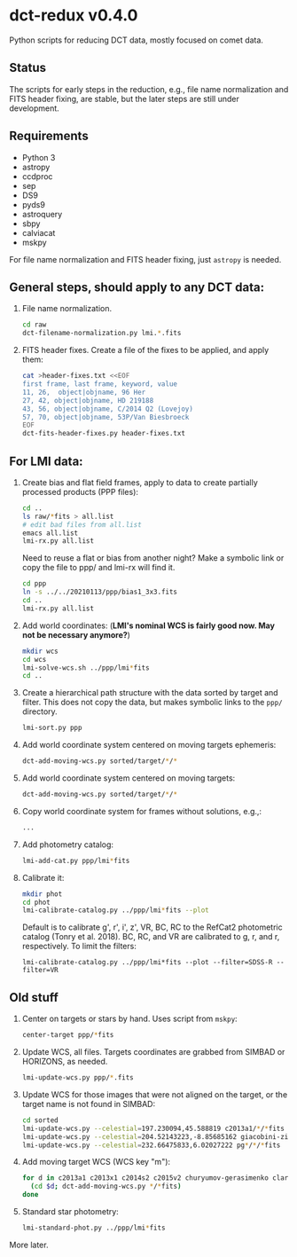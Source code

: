 # dct-redux v0.4.0
Python scripts for reducing DCT data, mostly focused on comet data.

## Status
The scripts for early steps in the reduction, e.g., file name normalization and FITS header fixing, are stable, but the later steps are still under development.

## Requirements
* Python 3
* astropy
* ccdproc
* sep
* DS9
* pyds9
* astroquery
* sbpy
* calviacat
* mskpy

For file name normalization and FITS header fixing, just `astropy` is needed.

## General steps, should apply to any DCT data:
1. File name normalization.
   ```bash
   cd raw
   dct-filename-normalization.py lmi.*.fits
   ```
1. FITS header fixes.  Create a file of the fixes to be applied, and apply them:
   ```bash
   cat >header-fixes.txt <<EOF
   first frame, last frame, keyword, value
   11, 26,	object|objname, 96 Her
   27, 42, object|objname, HD 219188
   43, 56, object|objname, C/2014 Q2 (Lovejoy)
   57, 70, object|objname, 53P/Van Biesbroeck
   EOF
   dct-fits-header-fixes.py header-fixes.txt
   ```
## For LMI data:

1. Create bias and flat field frames, apply to data to create partially processed products (PPP files):
   ```bash
   cd ..
   ls raw/*fits > all.list
   # edit bad files from all.list
   emacs all.list
   lmi-rx.py all.list
   ```

   Need to reuse a flat or bias from another night?  Make a symbolic link or copy the file to ppp/ and lmi-rx will find it.

   ```bash
   cd ppp
   ln -s ../../20210113/ppp/bias1_3x3.fits
   cd ..
   lmi-rx.py all.list
   ```

1. Add world coordinates: (**LMI's nominal WCS is fairly good now.  May not be necessary anymore?**)

	```bash
	mkdir wcs
	cd wcs
	lmi-solve-wcs.sh ../ppp/lmi*fits
	cd ..
	```
	   
1. Create a hierarchical path structure with the data sorted by target and filter.  This does not copy the data, but makes symbolic links to the `ppp/` directory.
   ```bash
   lmi-sort.py ppp
   ```
   
1. Add world coordinate system centered on moving targets ephemeris:

	```bash
	dct-add-moving-wcs.py sorted/target/*/*
	```

1. Add world coordinate system centered on moving targets:

	```bash
	dct-add-moving-wcs.py sorted/target/*/*
	```

1. Copy world coordinate system for frames without solutions, e.g.,:

	```bash
	...
	```

1. Add photometry catalog:

	```bash
	lmi-add-cat.py ppp/lmi*fits
	```

1. Calibrate it:

   ```bash
   mkdir phot
   cd phot
   lmi-calibrate-catalog.py ../ppp/lmi*fits --plot
   ```

   Default is to calibrate g', r', i', z', VR, BC, RC to the RefCat2 photometric catalog (Tonry et al. 2018).  BC, RC, and VR are calibrated to g, r, and r, respectively.  To limit the filters:

   ```
   lmi-calibrate-catalog.py ../ppp/lmi*fits --plot --filter=SDSS-R --filter=VR
   ```



## Old stuff
1. Center on targets or stars by hand.  Uses script from `mskpy`:
   ```bash
   center-target ppp/*fits
   ```

1. Update WCS, all files.  Targets coordinates are grabbed from SIMBAD or HORIZONS, as needed.
   ```bash
   lmi-update-wcs.py ppp/*.fits
   ```

1. Update WCS for those images that were not aligned on the target, or the target name is not found in SIMBAD:
   ```bash
   cd sorted
   lmi-update-wcs.py --celestial=197.230094,45.588819 c2013a1/*/*fits
   lmi-update-wcs.py --celestial=204.52143223,-8.85685162 giacobini-zinner/SDSS-R/*fits
   lmi-update-wcs.py --celestial=232.66475833,6.02027222 pg*/*/*fits
   ```

1. Add moving target WCS (WCS key "m"):
   ```bash
   for d in c2013a1 c2013x1 c2014s2 c2015v2 churyumov-gerasimenko clark finlay giacobini-zinner linear12 tempel1; do
     (cd $d; dct-add-moving-wcs.py */*fits)
   done
   ```
   
1. Standard star photometry:

	```bash
	lmi-standard-phot.py ../ppp/lmi*fits
	```

More later.
